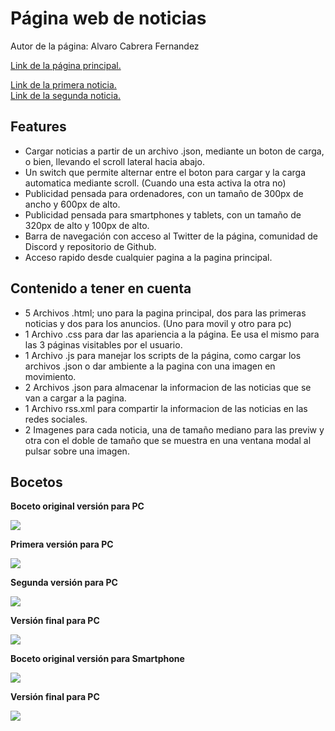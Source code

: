 # Página web de noticias

Autor de la página: Alvaro Cabrera Fernandez

[Link de la página principal.](https://rawgit.com/AlvaroCabreraDAM1/LDM-News/master/news.html)

[Link de la primera noticia.](https://rawgit.com/AlvaroCabreraDAM1/LDM-News/master/new1.html) <br>
[Link de la segunda noticia.](https://rawgit.com/AlvaroCabreraDAM1/LDM-News/master/new2.html)

## Features

- Cargar noticias a partir de un archivo .json, mediante un boton de carga, o bien, llevando el scroll lateral hacia abajo.
- Un switch que permite alternar entre el boton para cargar y la carga automatica mediante scroll. (Cuando una esta activa la otra no)
- Publicidad pensada para ordenadores, con un tamaño de 300px de ancho y 600px de alto.
- Publicidad pensada para smartphones y tablets, con un tamaño de 320px de alto y 100px de alto.
- Barra de navegación con acceso al Twitter de la página, comunidad de Discord y repositorio de Github.
- Acceso rapido desde cualquier pagina a la pagina principal.

## Contenido a tener en cuenta

- 5 Archivos .html; uno para la pagina principal, dos para las primeras noticias y dos para los anuncios. (Uno para movil y otro para pc)
- 1 Archivo  .css para dar las apariencia a la página. Ee usa el mismo para las 3 páginas visitables por el usuario.
- 1 Archivo  .js para manejar los scripts de la página, como cargar los archivos .json o dar ambiente a la pagina con una imagen en movimiento.
- 2 Archivos .json para almacenar la informacion de las noticias que se van a cargar a la pagina.
- 1 Archivo rss.xml para compartir la informacion de las noticias en las redes sociales.
- 2 Imagenes para cada noticia, una de tamaño mediano para las previw y otra con el doble de tamaño que se muestra en una ventana modal al pulsar sobre una imagen.

## Bocetos

<b>Boceto original versión para PC</b>

<img src="https://rawgit.com/AlvaroCabreraDAM1/LDM-News/master/img/desings/sketchs/sketchPC.png" />

<b>Primera versión para PC</b>

<img src="https://rawgit.com/AlvaroCabreraDAM1/LDM-News/master/img/desings/desingPC1.png" />

<b>Segunda versión para PC</b>

<img src="https://rawgit.com/AlvaroCabreraDAM1/LDM-News/master/img/desings/desingPC2.png" />

<b>Versión final para PC</b>

<img src="https://rawgit.com/AlvaroCabreraDAM1/LDM-News/master/img/desings/desingPCF.png" />

<b>Boceto original versión para Smartphone</b>

<img src="https://rawgit.com/AlvaroCabreraDAM1/LDM-News/master/img/desings/sketchs/sketchSmartphone.png" />

<b>Versión final para PC</b>

<img src="https://rawgit.com/AlvaroCabreraDAM1/LDM-News/master/img/desings/desingSmartphoneF.png" />

